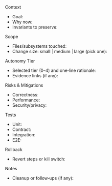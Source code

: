 <!-- Lean PR template: keep it short and decisive. -->

Context
- Goal:
- Why now:
- Invariants to preserve:

Scope
- Files/subsystems touched:
- Change size: small | medium | large (pick one):

Autonomy Tier
- Selected tier (0–4) and one‑line rationale:
- Evidence links (if any):

Risks & Mitigations
- Correctness:
- Performance:
- Security/privacy:

Tests
- Unit:
- Contract:
- Integration:
- E2E:

Rollback
- Revert steps or kill switch:

Notes
- Cleanup or follow‑ups (if any):
